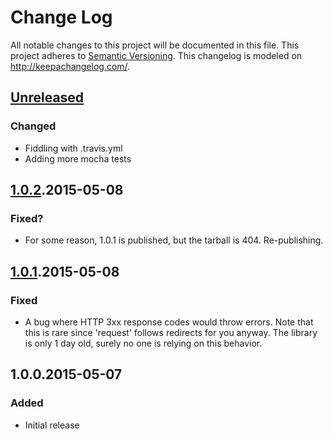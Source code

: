 # Change Log
All notable changes to this project will be documented in this file.
This project adheres to [Semantic Versioning](http://semver.org/).
This changelog is modeled on <http://keepachangelog.com/>.

## [Unreleased][head]
### Changed
- Fiddling with .travis.yml
- Adding more mocha tests

## [1.0.2].2015-05-08
### Fixed?
- For some reason, 1.0.1 is published, but the tarball is 404.
Re-publishing.

## [1.0.1].2015-05-08
### Fixed
- A bug where HTTP 3xx response codes would throw errors. Note that
this is rare since 'request' follows redirects for you anyway.
The library is only 1 day old, surely no one is relying on this
behavior.

## 1.0.0.2015-05-07
### Added
- Initial release

[head]: https://github.com/wmhilton/asynquence-request/compare/v1.0.2...HEAD
[1.0.2]: https://github.com/wmhilton/asynquence-request/compare/v1.0.1...v1.0.2
[1.0.1]: https://github.com/wmhilton/asynquence-request/compare/v1.0.0...v1.0.1
